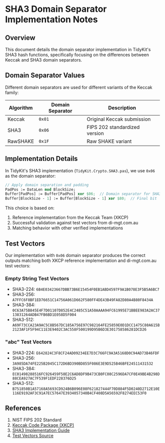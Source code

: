 # SHA3 Domain Separator Implementation Notes

## Overview

This document details the domain separator implementation in TidyKit's SHA3 hash functions, specifically focusing on the differences between Keccak and SHA3 domain separators.

## Domain Separator Values

Different domain separators are used for different variants of the Keccak family:

| Algorithm  | Domain Separator | Description |
|------------|-----------------|-------------|
| Keccak     | `0x01`         | Original Keccak submission |
| SHA3       | `0x06`         | FIPS 202 standardized version |
| RawSHAKE   | `0x1F`         | Raw SHAKE variant |

## Implementation Details

In TidyKit's SHA3 implementation (`TidyKit.Crypto.SHA3.pas`), we use `0x06` as the domain separator:

```pascal
// Apply domain separation and padding
PadPos := DataLen mod BlockSize;
Buffer[PadPos] := Buffer[PadPos] xor $06;  // Domain separator for SHA3 (FIPS 202)
Buffer[BlockSize - 1] := Buffer[BlockSize - 1] xor $80;  // Final bit
```

This choice is based on:
1. Reference implementation from the Keccak Team (XKCP)
2. Successful validation against test vectors from di-mgt.com.au
3. Matching behavior with other verified implementations

## Test Vectors

Our implementation with `0x06` domain separator produces the correct outputs matching both XKCP reference implementation and di-mgt.com.au test vectors:

### Empty String Test Vectors
- SHA3-224: `6B4E03423667DBB73B6E15454F0EB1ABD4597F9A1B078E3F5B5A6BC7`
- SHA3-256: `A7FFC6F8BF1ED76651C14756A061D662F580FF4DE43B49FA82D80A4B80F8434A`
- SHA3-384: `0C63A75B845E4F7D01107D852E4C2485C51A50AAAA94FC61995E71BBEE983A2AC3713831264ADB47FB6BD1E058D5F004`
- SHA3-512: `A69F73CCA23A9AC5C8B567DC185A756E97C982164FE25859E0D1DCC1475C80A615B2123AF1F5F94C11E3E9402C3AC558F500199D95B6D3E301758586281DCD26`

### "abc" Test Vectors
- SHA3-224: `E642824C3F8CF24AD09234EE7D3C766FC9A3A5168D0C94AD73B46FDF`
- SHA3-256: `3A985DA74FE225B2045C172D6BD390BD855F086E3E9D525B46BFE24511431532`
- SHA3-384: `EC01498288516FC926459F58E2C6AD8DF9B473CB0FC08C2596DA7CF0E49BE4B298D88CEA927AC7F539F1EDF228376D25`
- SHA3-512: `B751850B1A57168A5693CD924B6B096E08F621827444F70D884F5D0240D2712E10E116E9192AF3C91A7EC57647E3934057340B4CF408D5A56592F8274EEC53F0`

## References

1. NIST FIPS 202 Standard
2. [Keccak Code Package (XKCP)](https://github.com/XKCP/XKCP/blob/master/Standalone/CompactFIPS202/C/Keccak-readable-and-compact.c)
3. [SHA3 Implementation Guide](https://medium.com/better-programming/learning-rust-with-sha-3-and-friends-34c840fcb13)
4. [Test Vectors Source](https://www.di-mgt.com.au/sha_testvectors.html) 